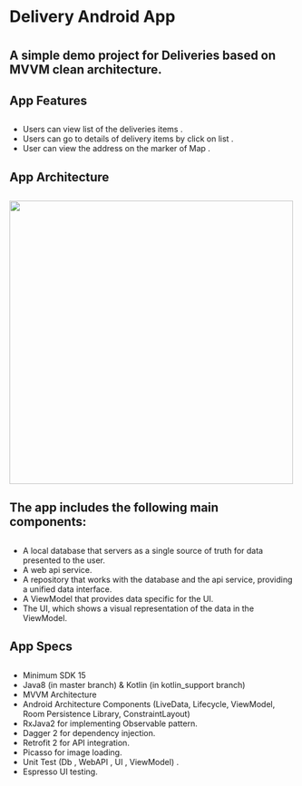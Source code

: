 # Delivery Android App <h1> 
## A simple demo project for Deliveries based on MVVM clean architecture. <h2> 
## App Features  <h2> 
* Users can view list of the deliveries items . 
* Users can go to details of delivery items by click on list .
* User can view the address on the marker of Map .
## App Architecture  <h2> 
<a target="_blank" rel="noopener noreferrer" href="https://image.slidesharecdn.com/droidcontlv2017-guybaron-androidarchitecturecomponents-180101085727/95/android-architecture-components-guy-bar-on-vonage-7-638.jpg?cb=1514797085"><img src="https://image.slidesharecdn.com/droidcontlv2017-guybaron-androidarchitecturecomponents-180101085727/95/android-architecture-components-guy-bar-on-vonage-7-638.jpg?cb=1514797085" width="500" style="max-width:100%;"></a>
## The app includes the following main components:<h2>
* A local database that servers as a single source of truth for data presented to the user.
* A web api service.
* A repository that works with the database and the api service, providing a unified data interface.
* A ViewModel that provides data specific for the UI.
* The UI, which shows a visual representation of the data in the ViewModel.
## App Specs <h2>
* Minimum SDK 15
* Java8 (in master branch) & Kotlin (in kotlin_support branch)
* MVVM Architecture
* Android Architecture Components (LiveData, Lifecycle, ViewModel, Room Persistence Library, ConstraintLayout)
* RxJava2 for implementing Observable pattern.
* Dagger 2 for dependency injection.
* Retrofit 2 for API integration.
* Picasso for image loading.
* Unit Test (Db , WebAPI , UI , ViewModel) .
* Espresso UI testing.
